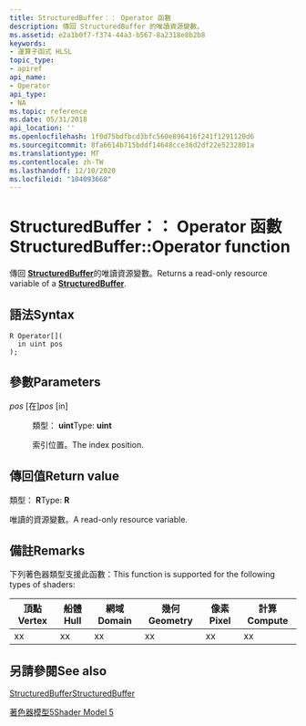 ```yaml
---
title: StructuredBuffer：： Operator 函數
description: 傳回 StructuredBuffer 的唯讀資源變數。
ms.assetid: e2a1b0f7-f374-44a3-b567-8a2318e8b2b8
keywords:
- 運算子函式 HLSL
topic_type:
- apiref
api_name:
- Operator
api_type:
- NA
ms.topic: reference
ms.date: 05/31/2018
api_location: ''
ms.openlocfilehash: 1f0d75bdfbcd3bfc560e896416f241f1291120d6
ms.sourcegitcommit: 8fa6614b715bddf14648cce36d2df22e5232801a
ms.translationtype: MT
ms.contentlocale: zh-TW
ms.lasthandoff: 12/10/2020
ms.locfileid: "104093668"
---
```

# <a name="structuredbufferoperator--function"></a><span data-ttu-id="5a8d0-104">StructuredBuffer：： Operator 函數</span><span class="sxs-lookup"><span data-stu-id="5a8d0-104">StructuredBuffer::Operator  function</span></span>

<span data-ttu-id="5a8d0-105">傳回 [**StructuredBuffer**](sm5-object-structuredbuffer.md)的唯讀資源變數。</span><span class="sxs-lookup"><span data-stu-id="5a8d0-105">Returns a read-only resource variable of a [**StructuredBuffer**](sm5-object-structuredbuffer.md).</span></span>

## <a name="syntax"></a><span data-ttu-id="5a8d0-106">語法</span><span class="sxs-lookup"><span data-stu-id="5a8d0-106">Syntax</span></span>

``` syntax
R Operator[](
  in uint pos
);
```

## <a name="parameters"></a><span data-ttu-id="5a8d0-107">參數</span><span class="sxs-lookup"><span data-stu-id="5a8d0-107">Parameters</span></span>

<dl> <dt>

<span data-ttu-id="5a8d0-108">*pos* \[在\]</span><span class="sxs-lookup"><span data-stu-id="5a8d0-108">*pos* \[in\]</span></span>
</dt> <dd>

<span data-ttu-id="5a8d0-109">類型： **uint**</span><span class="sxs-lookup"><span data-stu-id="5a8d0-109">Type: **uint**</span></span>

<span data-ttu-id="5a8d0-110">索引位置。</span><span class="sxs-lookup"><span data-stu-id="5a8d0-110">The index position.</span></span>

</dd> </dl>

## <a name="return-value"></a><span data-ttu-id="5a8d0-111">傳回值</span><span class="sxs-lookup"><span data-stu-id="5a8d0-111">Return value</span></span>

<span data-ttu-id="5a8d0-112">類型： **R**</span><span class="sxs-lookup"><span data-stu-id="5a8d0-112">Type: **R**</span></span>

<span data-ttu-id="5a8d0-113">唯讀的資源變數。</span><span class="sxs-lookup"><span data-stu-id="5a8d0-113">A read-only resource variable.</span></span>

## <a name="remarks"></a><span data-ttu-id="5a8d0-114">備註</span><span class="sxs-lookup"><span data-stu-id="5a8d0-114">Remarks</span></span>

<span data-ttu-id="5a8d0-115">下列著色器類型支援此函數：</span><span class="sxs-lookup"><span data-stu-id="5a8d0-115">This function is supported for the following types of shaders:</span></span>



| <span data-ttu-id="5a8d0-116">頂點</span><span class="sxs-lookup"><span data-stu-id="5a8d0-116">Vertex</span></span> | <span data-ttu-id="5a8d0-117">船體</span><span class="sxs-lookup"><span data-stu-id="5a8d0-117">Hull</span></span> | <span data-ttu-id="5a8d0-118">網域</span><span class="sxs-lookup"><span data-stu-id="5a8d0-118">Domain</span></span> | <span data-ttu-id="5a8d0-119">幾何</span><span class="sxs-lookup"><span data-stu-id="5a8d0-119">Geometry</span></span> | <span data-ttu-id="5a8d0-120">像素</span><span class="sxs-lookup"><span data-stu-id="5a8d0-120">Pixel</span></span> | <span data-ttu-id="5a8d0-121">計算</span><span class="sxs-lookup"><span data-stu-id="5a8d0-121">Compute</span></span> |
|--------|------|--------|----------|-------|---------|
| <span data-ttu-id="5a8d0-122">x</span><span class="sxs-lookup"><span data-stu-id="5a8d0-122">x</span></span>      | <span data-ttu-id="5a8d0-123">x</span><span class="sxs-lookup"><span data-stu-id="5a8d0-123">x</span></span>    | <span data-ttu-id="5a8d0-124">x</span><span class="sxs-lookup"><span data-stu-id="5a8d0-124">x</span></span>      | <span data-ttu-id="5a8d0-125">x</span><span class="sxs-lookup"><span data-stu-id="5a8d0-125">x</span></span>        | <span data-ttu-id="5a8d0-126">x</span><span class="sxs-lookup"><span data-stu-id="5a8d0-126">x</span></span>     | <span data-ttu-id="5a8d0-127">x</span><span class="sxs-lookup"><span data-stu-id="5a8d0-127">x</span></span>       |



 

## <a name="see-also"></a><span data-ttu-id="5a8d0-128">另請參閱</span><span class="sxs-lookup"><span data-stu-id="5a8d0-128">See also</span></span>

<dl> <dt>

[<span data-ttu-id="5a8d0-129">StructuredBuffer</span><span class="sxs-lookup"><span data-stu-id="5a8d0-129">StructuredBuffer</span></span>](sm5-object-structuredbuffer.md)
</dt> <dt>

[<span data-ttu-id="5a8d0-130">著色器模型5</span><span class="sxs-lookup"><span data-stu-id="5a8d0-130">Shader Model 5</span></span>](d3d11-graphics-reference-sm5.md)
</dt> </dl>

 

 





